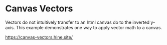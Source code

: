 # Canvas Vectors
Vectors do not intuitively transfer to an html canvas do to the inverted y-axis. This example demonstrates one way to apply vector math to a canvas.

https://canvas-vectors.hine.site/

